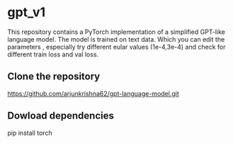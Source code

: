 # gpt_v1

This repository contains a PyTorch implementation of a simplified GPT-like language model. The model is trained on text data. Which you can edit the parameters , especially try different eular values (1e-4,3e-4) and check for different train loss and val loss.

## Clone the repository

https://github.com/arjunkrishna62/gpt-language-model.git

## Dowload dependencies
pip install torch
